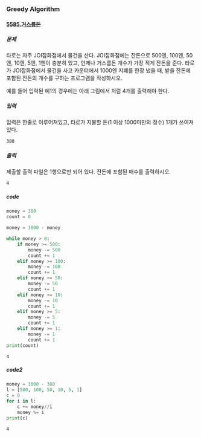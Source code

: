### Greedy Algorithm



#### [5585.거스름돈](https://www.acmicpc.net/problem/5585)

##### 문제

타로는 자주 JOI잡화점에서 물건을 산다. JOI잡화점에는 잔돈으로 500엔, 100엔, 50엔, 10엔, 5엔, 1엔이 충분히 있고, 언제나 거스름돈 개수가 가장 적게 잔돈을 준다. 타로가 JOI잡화점에서 물건을 사고 카운터에서 1000엔 지폐를 한장 냈을 때, 받을 잔돈에 포함된 잔돈의 개수를 구하는 프로그램을 작성하시오.

예를 들어 입력된 예1의 경우에는 아래 그림에서 처럼 4개를 출력해야 한다.

##### 입력

입력은 한줄로 이루어져있고, 타로가 지불할 돈(1 이상 1000미만의 정수) 1개가 쓰여져있다.

```
380
```


##### 출력

제출할 출력 파일은 1행으로만 되어 있다. 잔돈에 포함된 매수를 출력하시오.

```
4
```



##### code

```python
money = 380
count = 0

money = 1000 - money

while money > 0:
    if money >= 500:
        money -= 500
        count += 1
    elif money >= 100:
        money -= 100
        count += 1
    elif money >= 50:
        money -= 50
        count += 1
    elif money >= 10:
        money -= 10
        count += 1
    elif money >= 5:
        money -= 5
        count += 1
    elif money >= 1:
        money -= 1
        count += 1
print(count)
```

```
4
```

##### code2

```python
money = 1000 - 380
l = [500, 100, 50, 10, 5, 1]
c = 0
for i in l:
    c += money//i
    money %= i
print(c)
```

```
4
```

